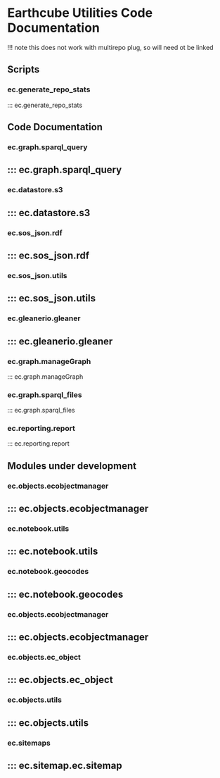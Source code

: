 # Earthcube Utilities Code Documentation

!!! note
this does not work with multirepo plug, so will need ot be linked 

## Scripts
###  ec.generate_repo_stats
::: ec.generate_repo_stats

## Code Documentation

### ec.graph.sparql_query
::: ec.graph.sparql_query
---
### ec.datastore.s3
::: ec.datastore.s3
---
### ec.sos_json.rdf
::: ec.sos_json.rdf
---
### ec.sos_json.utils
::: ec.sos_json.utils
---
### ec.gleanerio.gleaner
::: ec.gleanerio.gleaner
---
### ec.graph.manageGraph
::: ec.graph.manageGraph

### ec.graph.sparql_files
::: ec.graph.sparql_files

### ec.reporting.report
::: ec.reporting.report

## Modules under development

### ec.objects.ecobjectmanager
::: ec.objects.ecobjectmanager
---
### ec.notebook.utils
::: ec.notebook.utils
---
### ec.notebook.geocodes
::: ec.notebook.geocodes
---

### ec.objects.ecobjectmanager
::: ec.objects.ecobjectmanager
---
### ec.objects.ec_object
::: ec.objects.ec_object
---
### ec.objects.utils
::: ec.objects.utils
---

### ec.sitemaps
::: ec.sitemap.ec.sitemap
---